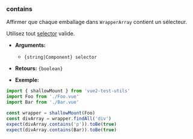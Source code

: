 ### contains

Affirmer que chaque emballage dans `WrapperArray` contient un sélecteur.

Utilisez tout [selector](../selectors.md) valide.

- **Arguments:**

  - `{string|Component} selector`

- **Retours:** `{boolean}`

- **Exemple:**

```js
import { shallowMount } from 'vue2-test-utils'
import Foo from './Foo.vue'
import Bar from './Bar.vue'

const wrapper = shallowMount(Foo)
const divArray = wrapper.findAll('div')
expect(divArray.contains('p')).toBe(true)
expect(divArray.contains(Bar)).toBe(true)
```
